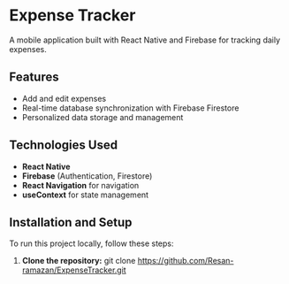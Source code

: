 # Expense Tracker

A mobile application built with React Native and Firebase for tracking daily expenses.

## Features
- Add and edit expenses
- Real-time database synchronization with Firebase Firestore
- Personalized data storage and management

## Technologies Used
- **React Native**
- **Firebase** (Authentication, Firestore)
- **React Navigation** for navigation
- **useContext** for state management

## Installation and Setup
To run this project locally, follow these steps:

1. **Clone the repository:**
   git clone https://github.com/Resan-ramazan/ExpenseTracker.git
